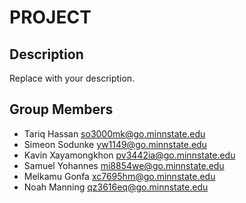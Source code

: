 # PROJECT

## Description

Replace with your description.

## Group Members

- Tariq Hassan <so3000mk@go.minnstate.edu>
- Simeon Sodunke <yw1149@go.minnstate.edu>
- Kavin Xayamongkhon <pv3442ia@go.minnstate.edu>
- Samuel Yohannes <mi8854we@go.minnstate.edu>
- Melkamu Gonfa <xc7695hm@go.minnstate.edu>
- Noah Manning <qz3616eq@go.minnstate.edu>